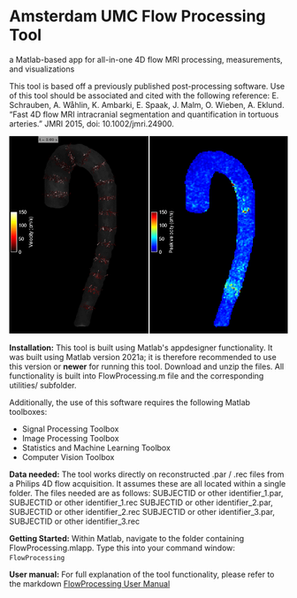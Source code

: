 # Amsterdam UMC Flow Processing Tool
a Matlab-based app for all-in-one 4D flow MRI processing, measurements, and visualizations

This tool is based off a previously published post-processing software. Use of this tool should be associated and cited with the following reference: 
E. Schrauben, A. Wåhlin, K. Ambarki, E. Spaak, J. Malm, O. Wieben, A. Eklund. “Fast 4D flow MRI intracranial segmentation and quantification in tortuous arteries.” JMRI 2015, doi: 10.1002/jmri.24900.

<img src="/utilities/icons/AortaVectors.gif?raw=true" width="600px">

**Installation:**
This tool is built using Matlab's appdesigner functionality. It was built using Matlab version 2021a; it is therefore recommended to use this version or **newer** for running this tool. Download and unzip the files. All functionality is built into FlowProcessing.m file and the corresponding utilities/ subfolder.

Additionally, the use of this software requires the following Matlab toolboxes:
- Signal Processing Toolbox
- Image Processing Toolbox
- Statistics and Machine Learning Toolbox
- Computer Vision Toolbox

**Data needed:**
The tool works directly on reconstructed .par / .rec files from a Philips 4D flow acquisition. It assumes these are all located within a single folder. The files needed are as follows: 
SUBJECTID or other identifier_1.par, SUBJECTID or other identifier_1.rec 
SUBJECTID or other identifier_2.par, SUBJECTID or other identifier_2.rec
SUBJECTID or other identifier_3.par, SUBJECTID or other identifier_3.rec

**Getting Started:**
Within Matlab, navigate to the folder containing FlowProcessing.mlapp. Type this into your command window:
`FlowProcessing`

**User manual:**
For full explanation of the tool functionality, please refer to the markdown [FlowProcessing User Manual](utilities/doc/FlowProcessing_User_Manual.md)

